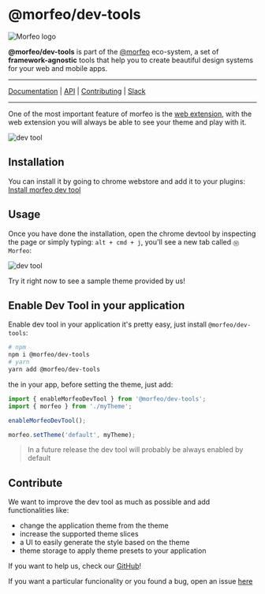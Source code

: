 # @morfeo/dev-tools

![Morfeo logo](https://morfeo.dev/img/morfeo.png)

**@morfeo/dev-tools** is part of the [@morfeo](https://morfeo.dev) eco-system, a set of **framework-agnostic** tools that help you to create beautiful design systems for your web and mobile apps.

---

[Documentation](https://morfeo.dev) | [API](https://github.com/VLK-STUDIO/morfeo) | [Contributing](https://github.com/VLK-STUDIO/morfeo/blob/main/CONTRIBUTING.md) | [Slack](https://morfeo.slack.com)

---

One of the most important feature of morfeo is the [web extension](https://chrome.google.com/webstore/detail/morfeo/phhhjdmeicikchjnpepljcdgbmipipcl),
with the web extension you will always be able to see your theme and play with it.

![dev tool](https://morfeo.dev/img/devtool/hero.jpeg)

## Installation

You can install it by going to chrome webstore and add it to your plugins:
[Install morfeo dev tool](https://chrome.google.com/webstore/detail/morfeo/phhhjdmeicikchjnpepljcdgbmipipcl)

## Usage

Once you have done the installation, open the chrome devtool by inspecting the page or simply typing:
`alt + cmd + j`, you'll see a new tab called `Ⓜ️ Morfeo`:

![dev tool](https://morfeo.dev/img/devtool/tabs.png)

Try it right now to see a sample theme provided by us!

## Enable Dev Tool in your application

Enable dev tool in your application it's pretty easy, just install `@morfeo/dev-tools`:

```bash
# npm
npm i @morfeo/dev-tools
# yarn
yarn add @morfeo/dev-tools
```

the in your app, before setting the theme, just add:

```typescript
import { enableMorfeoDevTool } from '@morfeo/dev-tools';
import { morfeo } from './myTheme';

enableMorfeoDevTool();

morfeo.setTheme('default', myTheme);
```

> In a future release the dev tool will probably be always enabled by default

## Contribute

We want to improve the dev tool as much as possible and add functionalities like:

- change the application theme from the theme
- increase the supported theme slices
- a UI to easily generate the style based on the theme
- theme storage to apply theme presets to your application

If you want to help us, check our [GitHub](https://github.com/VLK-STUDIO/morfeo)!

If you want a particular funcionality or you found a bug, open an issue [here](https://github.com/VLK-STUDIO/morfeo/issues)

